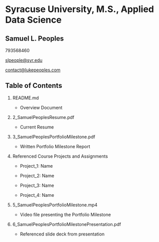 # Syracuse University, M.S., Applied Data Science
## Samuel L. Peoples

793568460

slpeople@syr.edu

contact@lukepeoples.com

## Table of Contents

1. README.md 
    - Overview Document

2. 2_SamuelPeoplesResume.pdf 
    - Current Resume

3. 3_SamuelPeoplesPortfolioMilestone.pdf 
    - Written Portfolio Milestone Report

4. Referenced Course Projects and Assignments
    * Project_1: Name
    
    * Project_2: Name
    
    * Project_3: Name
   
    * Project_4: Name
  
5. 5_SamuelPeoplesPortfolioMilestone.mp4 
    - Video file presenting the Portfolio Milestone

6. 6_SamuelPeoplesPortfolioMilestonePresentation.pdf 
    - Referenced slide deck from presentation


